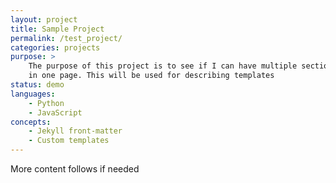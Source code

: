 ```yaml
---
layout: project
title: Sample Project
permalink: /test_project/
categories: projects
purpose: >
    The purpose of this project is to see if I can have multiple sections
    in one page. This will be used for describing templates
status: demo
languages:
    - Python
    - JavaScript
concepts:
    - Jekyll front-matter
    - Custom templates
---
```

More content follows if needed
